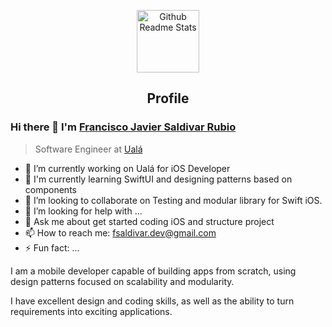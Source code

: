 



<p align="center">
 <img width="100px" src="https://avatars.githubusercontent.com/u/89092770?v=4" align="center" alt="Github Readme Stats" />
 <h2 align="center">Profile</h2>
</p>

### Hi there 👋 I'm [Francisco Javier Saldivar Rubio](https://anandmainali.com.np)
> Software Engineer at [Ualá]([https://softnep.com](https://www.uala-abc.com.mx/))

- 🔭 I’m currently working on Ualá for iOS Developer
- 🌱 I'm currently learning SwiftUI and designing patterns based on components
- 👯 I’m looking to collaborate on Testing and modular library for Swift iOS.
- 🤔 I’m looking for help with ...
- 💬 Ask me about get started coding iOS and structure project
- 📫 How to reach me: fsaldivar.dev@gmail.com
- ⚡ Fun fact: ...


<div>
 <p>
I am a mobile developer capable of building apps from scratch, using design patterns focused on scalability and modularity.

I have excellent design and coding skills, as well as the ability to turn requirements into exciting applications.
</p>
</div>


